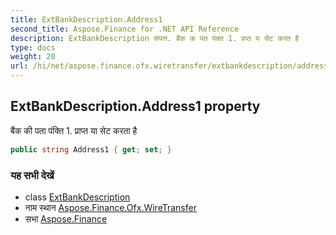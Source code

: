 ```yaml
---
title: ExtBankDescription.Address1
second_title: Aspose.Finance for .NET API Reference
description: ExtBankDescription संपत्त. बैंक क पत पंक्त 1. प्रप्त य सेट करत है
type: docs
weight: 20
url: /hi/net/aspose.finance.ofx.wiretransfer/extbankdescription/address1/
---
```

## ExtBankDescription.Address1 property

बैंक की पता पंक्ति 1. प्राप्त या सेट करता है

```csharp
public string Address1 { get; set; }
```

### यह सभी देखें

* class [ExtBankDescription](../)
* नाम स्थान [Aspose.Finance.Ofx.WireTransfer](../../extbankdescription/)
* सभा [Aspose.Finance](../../../)


